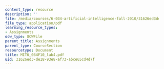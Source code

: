 ```yaml
---
content_type: resource
description: ''
file: /media/courses/6-034-artificial-intelligence-fall-2010/31626ed3de1893e8af73abce65cd4d7f_MIT6_034F10_lab4.pdf
file_type: application/pdf
learning_resource_types:
- Assignments
ocw_type: OCWFile
parent_title: Assignments
parent_type: CourseSection
resourcetype: Document
title: MIT6_034F10_lab4.pdf
uid: 31626ed3-de18-93e8-af73-abce65cd4d7f
---
```

